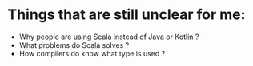 # Things that are still unclear for me:

* Why people are using Scala instead of Java or Kotlin ?
* What problems do Scala solves ?
* How compilers do know what type is used ?